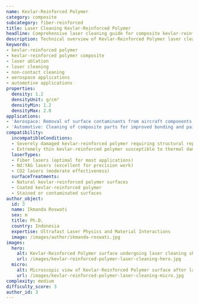 ```yaml
---
name: Kevlar-Reinforced Polymer
category: composite
subcategory: fiber-reinforced
title: Laser Cleaning Kevlar-Reinforced Polymer
headline: Comprehensive laser cleaning guide for composite kevlar-reinforced polymer
description: Technical overview of Kevlar-Reinforced Polymer laser cleaning applications and parameters
keywords:
- kevlar-reinforced polymer
- kevlar-reinforced polymer composite
- laser ablation
- laser cleaning
- non-contact cleaning
- aerospace applications
- automotive applications
properties:
  density: 1.2
  densityUnit: g/cm³
  densityMin: 1.2
  densityMax: 2.0
applications:
- 'Aerospace: Removal of surface contaminants from aircraft components'
- 'Automotive: Cleaning of composite parts for improved bonding and painting'
compatibility:
  incompatibleConditions:
  - Severely damaged kevlar-reinforced polymer requiring structural repair
  - Extremely thin kevlar-reinforced polymer susceptible to thermal damage
  laserTypes:
  - Fiber lasers (optimal for most applications)
  - Nd:YAG lasers (excellent for precision work)
  - CO2 lasers (moderate effectiveness)
  surfaceTreatments:
  - Natural kevlar-reinforced polymer surfaces
  - Coated kevlar-reinforced polymer
  - Stained or contaminated surfaces
author_object:
  id: 3
  name: Ikmanda Roswati
  sex: m
  title: Ph.D.
  country: Indonesia
  expertise: Ultrafast Laser Physics and Material Interactions
  image: /images/author/ikmanda-roswati.jpg
images:
  hero:
    alt: Kevlar-Reinforced Polymer surface undergoing laser cleaning showing precise contamination removal
    url: /images/kevlar-reinforced-polymer-laser-cleaning-hero.jpg
  micro:
    alt: Microscopic view of Kevlar-Reinforced Polymer surface after laser cleaning showing detailed surface structure
    url: /images/kevlar-reinforced-polymer-laser-cleaning-micro.jpg
complexity: medium
difficulty_score: 3
author_id: 3
---
```


